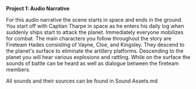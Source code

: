 **Project 1: Audio Narrative**

For this audio narrative the scene starts in space and ends in the ground. You start off with Captian Tharpe in space as he enters his daily log when suddenly ships start to attack the planet. Immediately everyone mobilizes for combat. The main characters you follow throughout the story are Fireteam Hades consisting of Vayne, Cloe, and Kingsley. They descend to the planet's surface to eliminate the artillery platforms. Descending to the planet you will hear various explosions and rattling. While on the surface the sounds of battle can be heard as well as dialogue between the fireteam members. 

All sounds and their sources can be found in Sound Assets.md
